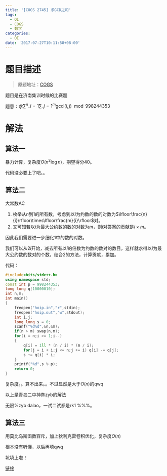 ```yaml
---
title: '[COGS 2745] 求GCD之和'
tags:
  - OI
  - COGS
  - 数学
categories:
  - OI
date: '2017-07-27T10:11:58+08:00'
---
```


# 题目描述

> 原题地址：[COGS](http://cogs.pro/cogs/problem/problem.php?pid=2745)

题目是在济南集训时候的比赛题

题意：求$\sum^n\_ {i = 1}\sum\_{j=1}^m\gcd(i,j)\mod998244353$ 

<!--more-->

# 解法

## 算法一

暴力计算，复杂度$O(n^2\log n)$，期望得分40。

代码没必要上了吧。。

## 算法二

大常数AC

1. 枚举从$n$到$1$的所有数，考虑到以$i$为约数的数的对数为$\lfloor\frac{n}{i}\rfloor\times\lfloor\frac{m}{i}\rfloor$对。
2. 又可知若以$i$为最大公约数的数的对数为$m$，则$i$对答案的贡献是$i\times m$。

因此我们需要进一步细化1中的数的对数。

我们可以从$2i$开始，减去所有以$i$的倍数为约数的数对的数目，这样就求得以$i$为最大公约数的数对的个数，结合2的方法，计算贡献，累加。

代码：

```cpp
#include<bits/stdc++.h>
using namespace std;
const int p = 998244353;
long long q[10000010];
int n,m;
int main()
{
	freopen("hoip.in","r",stdin);
	freopen("hoip.out","w",stdout);
	int i,j;
	long long s = 0;
	scanf("%d%d",&n,&m);
	if(n > m) swap(n,m);
	for(i = n;i >= 1;i--)
	{
		q[i] = 1ll * (n / i) * (m / i);
		for(j = i + i;j <= n;j += i) q[i] -= q[j];
		s += q[i] * i;
	}
	printf("%d",s % p);
	return 0;
}
```

复杂度。。算不出来。。不过显然是大于$O(n)$的qwq

以上是青岛二中神犇zyb的解法

无限%zyb dalao，一试二试都是rk1 %%%。

## 算法三

用莫比乌斯函数容斥，加上狄利克雷卷积优化，复杂度$O(n)$

根本没有听懂，以后再填qwq

坑填上啦！

[链接](https://margatroid.xyz/2017-10-30-mobius-inversion-problems/)
